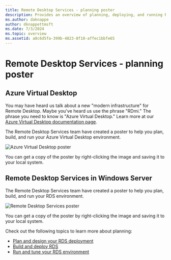 ```yaml
---
title: Remote Desktop Services - planning poster
description: Provides an overview of planning, deploying, and running Remote Desktop Services
ms.author: daknappe
author: dknappettmsft
ms.date: 7/3/2024
ms.topic: overview
ms.assetid: a8c6d5fa-399b-4823-8f10-affec1bbfe65
---
```

# Remote Desktop Services - planning poster

## Azure Virtual Desktop

You may have heard us talk about a new "modern infrastructure" for Remote Desktop. Maybe you've heard us use the phrase "RDmi." The phrase you need to know is "Azure Virtual Desktop." Learn more at our [Azure Virtual Desktop documentation page](/azure/virtual-desktop/).

The Remote Desktop Services team have created a poster to help you plan, build, and run your Azure Virtual Desktop environment.

![Azure Virtual Desktop poster](./media/wvd-poster-download.png)

You can get a copy of the poster by right-clicking the image and saving it to your local system.

## Remote Desktop Services in Windows Server

The Remote Desktop Services team have created a poster to help you plan, build, and run your RDS environment.

![Remote Desktop Services poster](./media/rds-poster-download.png)

You can get a copy of the poster by right-clicking the image and saving it to your local system.

Check out the following topics to learn more about planning:

- [Plan and design your RDS deployment](rds-plan-and-design.md)
- [Build and deploy RDS](rds-build-and-deploy.md)
- [Run and tune your RDS environment](rds-run-and-tune.md)
